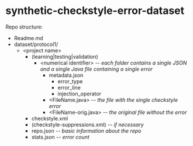 # synthetic-checkstyle-error-dataset

Repo structure:

* Readme.md
* dataset/protocol1/
  * &lt;project name>
    * (learning|testing|validation)
      * &lt;numerical identifier> *-- each folder contains a single JSON and a single Java file containing a single error*
        * metadata.json
          * error_type
          * error_line
          * injection_operator
        * &lt;FileName.java> *-- the file with the single checkstyle error*
        * &lt;FileName-orig.java> *-- the original file without the error*
    * checkstyle.xml
    * (checkstyle-suppressions.xml) *-- if necessary*
    * repo.json *-- basic information about the repo*
    * stats.json *-- error count*
